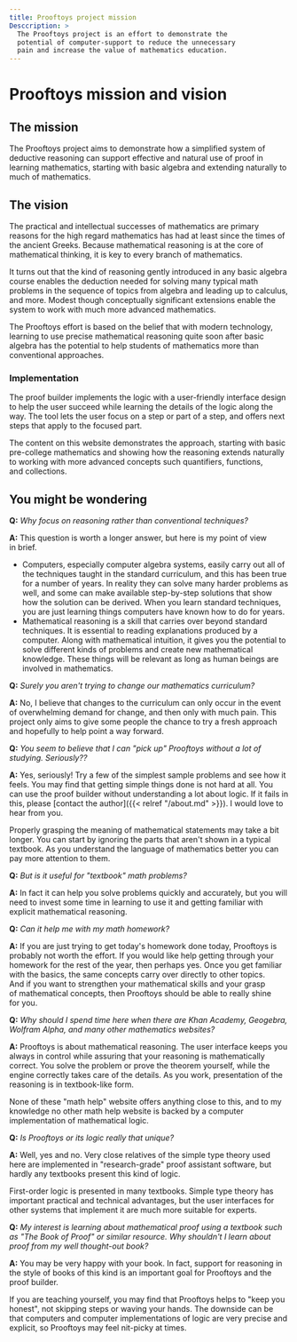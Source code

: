 ```yaml
---
title: Prooftoys project mission
Desccription: >
  The Prooftoys project is an effort to demonstrate the
  potential of computer-support to reduce the unnecessary
  pain and increase the value of mathematics education.
---
```

<style>
  
  p {
    max-width: 75ch;
    text-wrap: pretty;
  }
  
  li {
    max-width: 72ch;
    text-wrap: pretty;
  }

</style>

# Prooftoys mission and vision

## The mission

The Prooftoys project aims to demonstrate how a simplified system of
deductive reasoning can support effective and natural use of proof in
learning mathematics, starting with basic algebra and extending naturally
to much of mathematics.

## The vision

The practical and intellectual successes of mathematics are primary
reasons for the high regard mathematics has had at least since the times
of the ancient Greeks.  Because mathematical reasoning is at the core
of mathematical thinking, it is key to every branch of mathematics.

It turns out that the kind of reasoning gently introduced in any basic
algebra course enables the deduction needed for solving many typical
math problems in the sequence of topics from algebra and leading up to
calculus, and more.  Modest though conceptually significant extensions
enable the system to work with much more advanced mathematics.

The Prooftoys effort is based on the belief that with modern technology,
learning to use precise mathematical reasoning quite soon after basic
algebra has the potential to help students of mathematics more than
conventional approaches.

### Implementation

The proof builder implements the logic with a user-friendly interface
design to help the user succeed while learning the details of the logic
along the way.  The tool lets the user focus on a step or part of a
step, and offers next steps that apply to the focused part.

The content on this website demonstrates the approach, starting with
basic pre-college mathematics and showing how the reasoning extends
naturally to working with more advanced concepts such quantifiers,
functions, and collections.

## You might be wondering

**Q:** *Why focus on reasoning rather than conventional techniques?*

**A:** This question is worth a longer answer, but here is my point of
view in brief.

- Computers, especially computer algebra systems, easily carry out all
  of the techniques taught in the standard curriculum, and this has been
  true for a number of years.  In reality they can solve many harder
  problems as well, and some can make available step-by-step solutions
  that show how the solution can be derived.
  When you learn standard techniques, you are just learning things
  computers have known how to do for years.
- Mathematical reasoning is a skill that carries over beyond
  standard techniques.  It is essential to reading explanations produced
  by a computer.  Along with mathematical intuition, it gives you the
  potential to solve different kinds of problems and create new
  mathematical knowledge.  These things will be relevant as long as
  human beings are involved in mathematics.

**Q:** *Surely you aren't trying to change our mathematics curriculum?*

**A:** No, I believe that changes to the curriculum can only occur in
the event of overwhelming demand for change, and then only with much
pain.  This project only aims to give some people the chance to try a
fresh approach and hopefully to help point a way forward.

**Q:** *You seem to believe that I can "pick up" Prooftoys without a lot
of studying.  Seriously??*

**A:** Yes, seriously!  Try a few of the simplest sample problems and
see how it feels.  You may find that getting simple things done is not
hard at all. You can use the proof builder without understanding a lot
about logic.  If it fails in this, please [contact the author]({{<
relref "/about.md" >}}).  I would love to hear from you.

Properly grasping the meaning of mathematical statements may take a bit
longer.  You can start by ignoring the parts that aren't shown in a
typical textbook.  As you understand the language of mathematics better
you can pay more attention to them. 

**Q:** *But is it useful for "textbook" math problems?*

**A:** In fact it can help you solve problems quickly and accurately,
but you will need to invest some time in learning to use it and getting
familiar with explicit mathematical reasoning.

**Q:** *Can it help me with my math homework?*

**A:** If you are just trying to get today's homework done today,
Prooftoys is probably not worth the effort.  If you would like help
getting through your homework for the rest of the year, then perhaps
yes.  Once you get familiar with the basics, the same concepts carry
over directly to other topics.
And if you want to strengthen your mathematical skills and your grasp of
mathematical concepts, then Prooftoys should be able to really shine for
you.

**Q:** *Why should I spend time here when there are Khan Academy,
Geogebra, Wolfram Alpha, and many other mathematics websites?*

**A:** Prooftoys is about mathematical reasoning. The user interface
keeps you always in control while assuring that your reasoning is
mathematically correct.  You solve the problem or prove the theorem
yourself, while the engine correctly takes care of the details. As you
work, presentation of the reasoning is in textbook-like form.

None of these "math help" website offers anything close to this, and to
my knowledge no other math help website is backed by a computer
implementation of mathematical logic.

**Q:** *Is Prooftoys or its logic really that unique?*

**A:** Well, yes and no.  Very close relatives of the simple type
theory used here are implemented in "research-grade" proof assistant
software, but hardly any textbooks present this kind of logic.

First-order logic is presented in many textbooks. Simple type theory has
important practical and technical advantages, but the user interfaces
for other systems that implement it are much more suitable for experts.

**Q:** *My interest is learning about mathematical proof using a
textbook such as "The Book of Proof" or similar resource. Why shouldn't
I learn about proof from my well thought-out book?*

**A:** You may be very happy with your book.  In fact, support for
reasoning in the style of books of this kind is an important goal for
Prooftoys and the proof builder.

If you are teaching yourself, you may find that Prooftoys helps to "keep
you honest", not skipping steps or waving your hands. The downside can
be that computers and computer implementations of logic are very precise
and explicit, so Prooftoys may feel nit-picky at times.


<!--

**Q:** Does this "simplicity" accomplish anything?

**A:** Yes, it does.  You see, there are at least two kinds of
simplicity of logics.  One could be called technical simplicity.  How
many axioms are there, and how many rules of inference?  How complicated
are they to describe?

Another kind of simplicity might be called practical simplicity.
Practical simplicity.

A careful look at the most basic textbook algebra shows two ways for
going from one step of work to the next.  Surprisingly, these two ways
carry forward naturally to even quite advanced mathematics.  **No
other** basic rules are needed, and even a great many reasoning steps
used in much higher mathematics are just simple combinations of these
two.

First it is necessary to make these rules precise; not to change them,
but just to make them crystal clear.  To get "off the ground" we also
need to be able to talk about statements as well as numbers.  Up until
calculus, this is all we need to work properly and effectively with
textbook mathematics.

Talking mathematically about statements means having variables and
constants with "boolean" values, values can be "true" or "false"; and
functions with inputs or outputs that can be true or false.  This is the
main adjustment needed for textbook math prior to calculus.

## Background

The pre-college mathematics track from algebra up through calculus is
heavily based on equations.  Most of the mathematical laws presented are
laid out in the form of equations.  Solutions to prototypical textbook
problem -- at least prior to calculus -- revolve around manipulating
equations using these laws.

A careful look at the most basic textbook algebra reveals two ways in
which one step of work follows from another.

**One way** is by replacing *an occurrence* of a variable or expression with
another expression equal to it.  So if we know that `2 + 2 = 4` we can
replace any occurrence of `2 + 2` with `4`.

**The other way** is by substituting any expression at all for *every
occurrence* of a *variable*.

It turns out that equations and these same rules for working with
equations can also neatly apply to much more advanced mathematics as
well.

The information and tools on this website are devoted to showing how to
do this.

On the one hand, it aims to explain these very same few rules more
carefully and systematically.  Then with these as a 

Then with a minimum of extension it shows
how to capture intuitive mathematical thinking as application of the
rules to different kinds of problems.



prepare you to do mathematics in a way that for
whatever mathematics your future may hold.

skills that you can use for mathematics at all levels and for
computerized math.

a more effective
and rewarding approach to learning mathematics.

## Why should I think this way is more effective?




## But I have to learn all of this extra stuff

Mathematics has a practical side.  In fact it has many practical
sides.  Managing your money and other resources is practical.
Planning, designing, and building are practical.  Success using math
in these kinds of situations is a real of success.

Borrowing and lending, investing, and analyzing risk need a bit more
math, 

One measure is successfully answering the questions in the textbook and
on your teacher's tests.

Mathematics has proved itself to be a uniquely powerful tool for solving
problems and answering questions.

This is a test

## Background -- the paradigm today

Procedures. Simple problem-solving.

Generally proof only prominent for math majors taking hardcore theory
classes.  Some proof may show up in discrete math, but then not at a
practical level.

There are courses focused on mathematical reasoning, but not widespread.
"Book of Proof", "Introduction to Mathematical Thinking", etc..
These are good, but at best come into play late in the game.

## Background -- computer and Internet resources (emerging paradigm)

Computers and the Internet already offer wonderful resources for
mathematics in many areas: visualization, demonstrations, developing
intuition, ...

Computers also do mathematical reasoning through formal logic.

Textbooks and curricula lag behind.

## Rationale


Logical reasoning is the bedrock of mathematics.  


Today computers can solve typical textbook problems in algebra, trigonometry,
even calculus easily for us.

-->
